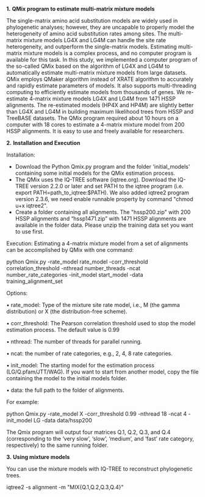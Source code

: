 **1.**	**QMix program to estimate multi-matrix mixture models**

The single-matrix amino acid substitution models are widely used in phylogenetic analyses; however, they are uncapable to properly model the heterogeneity of amino acid substitution rates among sites. The multi-matrix mixture models LG4X and LG4M can handle the site rate heterogeneity, and outperform the single-matrix models. Estimating multi-matrix mixture models is a complex process, and no computer program is available for this task. In this study, we implemented a computer program of the so-called QMix based on the algorithm of LG4X and LG4M to automatically estimate multi-matrix mixture models from large datasets. QMix employs QMaker algorithm instead of XRATE algorithm to accurately and rapidly estimate parameters of models. It also supports multi-threading computing to efficiently estimate models from thousands of genes. We re-estimate 4-matrix mixture models LG4X and LG4M from 1471 HSSP alignments. The re-estimated models (HP4X and HP4M) are slightly better than LG4X and LG4M in building maximum likelihood trees from HSSP and TreeBASE datasets. The QMix program required about 10 hours on a computer with 18 cores to estimate a 4-matrix mixture model from 200 HSSP alignments. It is easy to use and freely available for researchers.

**2.**	**Installation and Execution**

Installation:

-	Download the Python Qmix.py program and the folder 'initial_models' containing some initial models for the QMix estimation process.
-	The QMix uses the IQ-TREE software (iqtree.org). Download the IQ-TREE version 2.2.0 or later and set PATH to the iqtree program (i.e. export PATH=path_to_iqtree:$PATH). We also added iqtree2 program version 2.3.6, we need enable runnable property by command "chmod u+x iqtree2".
-	Create a folder containing all alignments. The "hssp200.zip" with 200 HSSP alignments and “hssp1471.zip” with 1471 HSSP alignments are available in the folder data. Please unzip the training data set you want to use first.

Execution:  Estimating a 4-matrix mixture model from a set of alignments can be accomplished by QMix with one command:

 python Qmix.py -rate_model rate_model -corr_threshold correlation_threshold -nthread number_threads -ncat number_rate_categories -init_model start_model -data training_alignment_set

Options:

•	rate_model: Type of the mixture site rate model, i.e., M (the gamma distribution) or X (the distribution-free scheme).

•	corr_threshold: The Pearson correlation threshold used to stop the model estimation process. The default value is 0.99

•	nthread: The number of threads for parallel running.

•	ncat: the number of rate categories, e.g., 2, 4, 8 rate categories.

•	init_model: The starting model for the estimation process (LG/Q.pfam/JTT/WAG). If you want to start from another model, copy the file containing the model to the initial models folder.

•	data: the full path to the folder of alignments.


  For example: 
  
  python Qmix.py -rate_model X -corr_threshold 0.99 -nthread 18 -ncat 4 -init_model LG -data data/hssp200

The Qmix program will output four matrices Q.1, Q.2, Q.3, and Q.4 (corresponding to the ‘very slow’, ‘slow’, ‘medium’, and ‘fast’ rate category, respectively) to the same running folder.

**3.**	**Using mixture models**

You can use the mixture models with IQ-TREE to reconstruct phylogenetic trees.

  iqtree2 -s alignment -m "MIX{Q.1,Q.2,Q.3,Q.4}"
